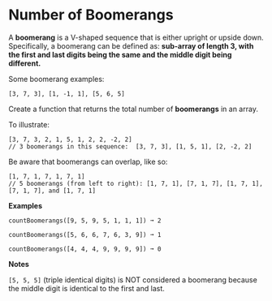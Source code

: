 # Number of Boomerangs

A **boomerang** is a V-shaped sequence that is either upright or upside down. Specifically, a boomerang can be defined as: **sub-array of length 3, with the first and last digits being the same and the middle digit being different.**

Some boomerang examples:

``` 
[3, 7, 3], [1, -1, 1], [5, 6, 5]

```

Create a function that returns the total number of **boomerangs** in an array.

To illustrate:

```
[3, 7, 3, 2, 1, 5, 1, 2, 2, -2, 2]
// 3 boomerangs in this sequence:  [3, 7, 3], [1, 5, 1], [2, -2, 2]
```

Be aware that boomerangs can overlap, like so:

```
[1, 7, 1, 7, 1, 7, 1]
// 5 boomerangs (from left to right): [1, 7, 1], [7, 1, 7], [1, 7, 1], [7, 1, 7], and [1, 7, 1]
```

**Examples**

```
countBoomerangs([9, 5, 9, 5, 1, 1, 1]) ➞ 2

countBoomerangs([5, 6, 6, 7, 6, 3, 9]) ➞ 1

countBoomerangs([4, 4, 4, 9, 9, 9, 9]) ➞ 0
```

**Notes**

``[5, 5, 5]`` (triple identical digits) is NOT considered a boomerang because the middle digit is identical to the first and last.